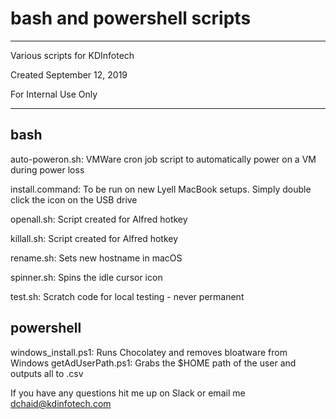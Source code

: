 # bash and powershell scripts

--------------------------------

Various scripts for KDInfotech

Created September 12, 2019

For Internal Use Only

--------------------------------


bash
--------------------------------

auto-poweron.sh:    VMWare cron job script to automatically power on a VM during power loss

install.command:    To be run on new Lyell MacBook setups. Simply double click the icon on the USB drive

openall.sh:         Script created for Alfred hotkey

killall.sh:         Script created for Alfred hotkey

rename.sh:          Sets new hostname in macOS

spinner.sh:         Spins the idle cursor icon

test.sh:            Scratch code for local testing - never permanent 


powershell
--------------------------------

windows_install.ps1: Runs Chocolatey and removes bloatware from Windows
getAdUserPath.ps1: Grabs the $HOME path of the user and outputs all to .csv



If you have any questions hit me up on Slack or email me dchaid@kdinfotech.com

